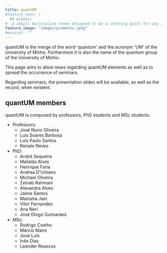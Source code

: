 ```yaml
---
title: quantUM
#feature_text: |
  ## Alembic
#  A Jekyll boilerplate theme designed to be a starting point for any Jekyll website
feature_image: "images/prometeu.jpeg"
#excerpt: ""
---
```


quantUM is the merge of the word 'quantum' and the acronym 'UM' of the University of Minho.
Furthermore it is also the name of the quantum group of the University of Minho.

This page aims to allow news regarding quantUM elements as well as to spread the occurrence of seminars.

Regarding seminars, the presentation slides will be available, as well as the record, when existent.

## quantUM members

quantUM is composed by professors, PhD students and MSc students.

* Professors:
    * José Nuno Oliveira
    * Luís Soares Barbosa
    * Luís Paulo Santos
    * Renato Neves
* PhD:
    * André Sequeira
    * Mafalda Alves
    * Henrique Faria
    * Andrea D'Urbano
    * Michael Oliveira
    * Zeinab Rahmani
    * Alexandra Alves
    * Jaime Santos
    * Manisha Jain
    * Vitor Fernandes
    * Ana Neri
    * José Diogo Guimarães
* MSc:
    * Rodrigo Coelho
    * Márcio Mano
    * José Luís
    * Inês Dias
    * Leander Reascos
